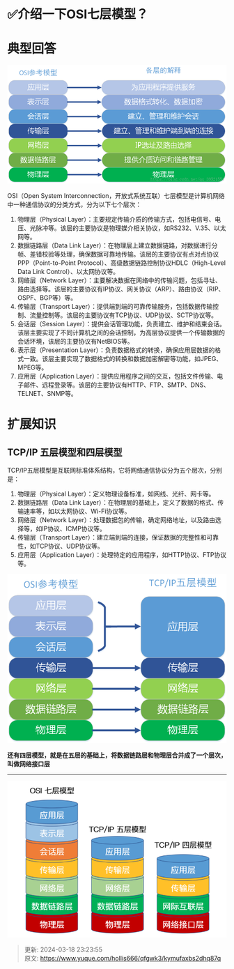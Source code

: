 # ✅介绍一下OSI七层模型？

# 典型回答


![1679215465250-69585686-78e5-4dba-a4b8-517d2e887bb3.png](./img/reLz-OnmiRxKV8k4/1679215465250-69585686-78e5-4dba-a4b8-517d2e887bb3-931257.png)





OSI（Open System Interconnection，开放式系统互联）七层模型是计算机网络中一种通信协议的分类方式，分为以下七个层次：



1. 物理层（Physical Layer）：主要规定传输介质的传输方式，包括电信号、电压、光脉冲等。该层的主要协议是物理媒介相关协议，如RS232、V.35、以太网等。
2. 数据链路层（Data Link Layer）：在物理层上建立数据链路，对数据进行分帧、差错校验等处理，确保数据可靠地传输。该层的主要协议有点对点协议PPP（Point-to-Point Protocol）、高级数据链路控制协议HDLC（High-Level Data Link Control）、以太网协议等。
3. 网络层（Network Layer）：主要解决数据在网络中的传输问题，包括寻址、路由选择等。该层的主要协议有IP协议、网关协议（ARP）、路由协议（RIP、OSPF、BGP等）等。
4. 传输层（Transport Layer）：提供端到端的可靠传输服务，包括数据传输控制、流量控制等。该层的主要协议有TCP协议、UDP协议、SCTP协议等。
5. 会话层（Session Layer）：提供会话管理功能，负责建立、维护和结束会话。该层主要实现了不同计算机之间的会话控制，为高层协议提供一个传输数据的会话环境，该层的主要协议有NetBIOS等。
6. 表示层（Presentation Layer）：负责数据格式的转换，确保应用层数据的格式一致。该层主要实现了数据格式的转换和数据加密解密等功能，如JPEG、MPEG等。
7. 应用层（Application Layer）：提供应用程序之间的交互，包括文件传输、电子邮件、远程登录等。该层的主要协议有HTTP、FTP、SMTP、DNS、TELNET、SNMP等。

  
 

# 扩展知识


## TCP/IP 五层模型和四层模型


TCP/IP五层模型是互联网标准体系结构，它将网络通信协议分为五个层次，分别是：



1. 物理层（Physical Layer）：定义物理设备标准，如网线、光纤、网卡等。
2. 数据链路层（Data Link Layer）：在物理层的基础上，定义了数据的格式、传输速率等，如以太网协议、Wi-Fi协议等。
3. 网络层（Network Layer）：处理数据包的传输，确定网络地址，以及路由选择等，如IP协议、ICMP协议等。
4. 传输层（Transport Layer）：建立端到端的连接，保证数据的完整性和可靠性，如TCP协议、UDP协议等。
5. 应用层（Application Layer）：处理特定的应用程序，如HTTP协议、FTP协议等。





![1679215512409-97a70e95-730c-4e33-9aa9-b32958e39a92.png](./img/reLz-OnmiRxKV8k4/1679215512409-97a70e95-730c-4e33-9aa9-b32958e39a92-329736.png)



**还有四层模型，就是在五层的基础上，将数据链路层和物理层合并成了一个层次，叫做网络接口层**

****

![1679215841660-1221d7ed-9d65-4237-9b41-a8f35fc5f540.png](./img/reLz-OnmiRxKV8k4/1679215841660-1221d7ed-9d65-4237-9b41-a8f35fc5f540-911676.png)



> 更新: 2024-03-18 23:23:55  
> 原文: <https://www.yuque.com/hollis666/qfgwk3/kymufaxbs2dhq87q>